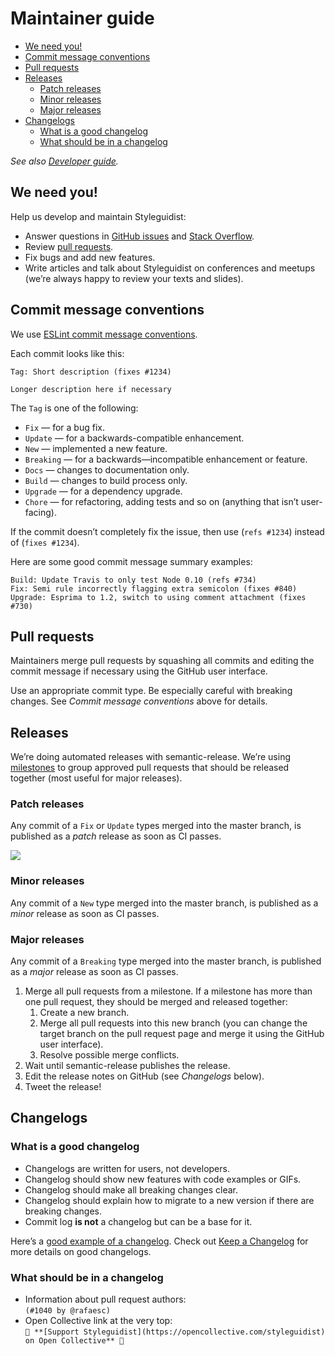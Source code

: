 # Maintainer guide

<!-- To update run: npx markdown-toc -i docs/Maintenance.md -->

<!-- toc -->

- [We need you!](#we-need-you)
- [Commit message conventions](#commit-message-conventions)
- [Pull requests](#pull-requests)
- [Releases](#releases)
  - [Patch releases](#patch-releases)
  - [Minor releases](#minor-releases)
  - [Major releases](#major-releases)
- [Changelogs](#changelogs)
  - [What is a good changelog](#what-is-a-good-changelog)
  - [What should be in a changelog](#what-should-be-in-a-changelog)

<!-- tocstop -->

_See also [Developer guide](Development.md)._

## We need you!

Help us develop and maintain Styleguidist:

- Answer questions in [GitHub issues](https://github.com/styleguidist/react-styleguidist/issues) and [Stack Overflow](https://stackoverflow.com/questions/tagged/react-styleguidist).
- Review [pull requests](https://github.com/styleguidist/react-styleguidist/pulls).
- Fix bugs and add new features.
- Write articles and talk about Styleguidist on conferences and meetups (we’re always happy to review your texts and slides).

## Commit message conventions

We use [ESLint commit message conventions](https://github.com/conventional-changelog/conventional-changelog/tree/master/packages/conventional-changelog-eslint).

Each commit looks like this:

```
Tag: Short description (fixes #1234)

Longer description here if necessary
```

The `Tag` is one of the following:

- `Fix` — for a bug fix.
- `Update` — for a backwards-compatible enhancement.
- `New` — implemented a new feature.
- `Breaking` — for a backwards—incompatible enhancement or feature.
- `Docs` — changes to documentation only.
- `Build` — changes to build process only.
- `Upgrade` — for a dependency upgrade.
- `Chore` — for refactoring, adding tests and so on (anything that isn’t user-facing).

If the commit doesn’t completely fix the issue, then use (`refs #1234`) instead of (`fixes #1234`).

Here are some good commit message summary examples:

```
Build: Update Travis to only test Node 0.10 (refs #734)
Fix: Semi rule incorrectly flagging extra semicolon (fixes #840)
Upgrade: Esprima to 1.2, switch to using comment attachment (fixes #730)
```

## Pull requests

Maintainers merge pull requests by squashing all commits and editing the commit message if necessary using the GitHub user interface.

Use an appropriate commit type. Be especially careful with breaking changes. See _Commit message conventions_ above for details.

## Releases

We’re doing automated releases with semantic-release. We’re using [milestones](https://github.com/styleguidist/react-styleguidist/milestones) to group approved pull requests that should be released together (most useful for major releases).

### Patch releases

Any commit of a `Fix` or `Update` types merged into the master branch, is published as a _patch_ release as soon as CI passes.

![](https://d3vv6lp55qjaqc.cloudfront.net/items/1T3v1z0c3f1I1E3l0B3s/patch-commit.png)

### Minor releases

Any commit of a `New` type merged into the master branch, is published as a _minor_ release as soon as CI passes.

### Major releases

Any commit of a `Breaking` type merged into the master branch, is published as a _major_ release as soon as CI passes.

1. Merge all pull requests from a milestone. If a milestone has more than one pull request, they should be merged and released together:
   1. Create a new branch.
   2. Merge all pull requests into this new branch (you can change the target branch on the pull request page and merge it using the GitHub user interface).
   3. Resolve possible merge conflicts.
2. Wait until semantic-release publishes the release.
3. Edit the release notes on GitHub (see _Changelogs_ below).
4. Tweet the release!

## Changelogs

### What is a good changelog

- Changelogs are written for users, not developers.
- Changelog should show new features with code examples or GIFs.
- Changelog should make all breaking changes clear.
- Changelog should explain how to migrate to a new version if there are breaking changes.
- Commit log **is not** a changelog but can be a base for it.

Here’s a [good example of a changelog](https://github.com/styleguidist/react-styleguidist/releases/tag/v7.1.0). Check out [Keep a Changelog](https://keepachangelog.com/) for more details on good changelogs.

### What should be in a changelog

- Information about pull request authors:<br> `(#1040 by @rafaesc)`
- Open Collective link at the very top:<br> `👋 **[Support Styleguidist](https://opencollective.com/styleguidist) on Open Collective** 👋`
